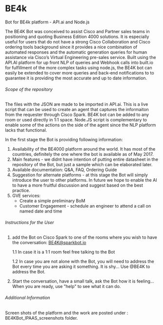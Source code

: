 # BE4k
Bot for BE4k platform - API.ai and Node.js

The BE4K Bot was conceived to assist Cisco and Partner sales teams in positioning and quoting Business Edition 4000 solutions. It is especially useful for users that do not have a strong Cisco Collaboration and Cisco ordering tools background since it provides a nice combination of automated responses and the automatic generation queries for human assistance via Cisco’s Virtual Engineering pre-sales service.
Built using the API.AI platform for up front NLP of queries and Webhook calls into built.io for fulfillment of the more complex tasks using node.js, the BE4K bot can easily be extended to cover more queries and back-end notifications to to guarantee it is providing the most accurate and up to date information.

###### Scope of the repository #######

The files with the JSON are made to be imported in API.ai. This is a live script that can be used to create an agent that captures the informaiton from the requester through Cisco Spark. BE4K bot can be added to any room or used directly in 1:1 space. 
Node.JS script is complementary to enable some of the actions on the side of the agent since the NLP platform lacks that functional.

In the first stage the Bot is providing following information:
1. Availability of the BE4000 platform around the world. It has most of the countries, definitely the one where the bot is available as of May 2017. 
2. Main features - we didnt have intention of putting entire datasheet in the repository of the Bot, but just a sample which can be elaborated later. 
3. Available documentation: Q&A, FAQ, Ordering Guide
4. Suggestion for alternate platforms - at this stage the Bot will simply introduce the user to other platforms. In future we hope to enable the AI to have a more fruitful discussion and suggest based on the best practice. 
5. GVE services: 
    - Create a simple preliminary BoM
    - Customer Engagement - schedule an engineer to attend a call on named date and time
    
###### Instructions for the User ######
1. add the Bot on Cisco Spark to one of the rooms where you wish to have the conversation:  BE4K@sparkbot.io

    1.1 In case it is a 1:1 room feel free talking to the Bot
    
    1.2 In case you are not alone with the Bot, you will need to address the Bot every time you are asking it something. It         is shy... Use @BE4K to address the Bot.
    
2. Start the conversation, have a small talk, ask the Bot how it is feeling... When you are ready, use "help" to see            what it can do.
    
###### Additional Information ######

Screen shots of the platform and the work are posted under : BE4KBot_IPAAS_screenshots folder.

